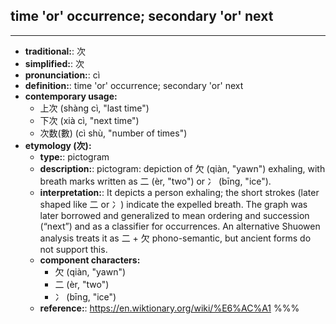 ## time 'or' occurrence; secondary 'or' next
---
- **traditional:**: 次
- **simplified:**: 次
- **pronunciation:**: cì
- **definition:**: time 'or' occurrence; secondary 'or' next
- **contemporary usage:**
  - 上次 (shàng cì, "last time")
  - 下次 (xià cì, "next time")
  - 次数(數) (cì shù, "number of times")
- **etymology (次):**
  - **type:**: pictogram
  - **description:**: pictogram: depiction of 欠 (qiàn, "yawn") exhaling, with breath marks written as 二 (èr, "two") or 冫 (bīng, "ice").
  - **interpretation:**: It depicts a person exhaling; the short strokes (later shaped like 二 or 冫) indicate the expelled breath. The graph was later borrowed and generalized to mean ordering and succession (“next”) and as a classifier for occurrences. An alternative Shuowen analysis treats it as 二 + 欠 phono-semantic, but ancient forms do not support this.
  - **component characters:**
    - 欠 (qiàn, "yawn")
    - 二 (èr, "two")
    - 冫 (bīng, "ice")
  - **reference:**: https://en.wiktionary.org/wiki/%E6%AC%A1
%%%
